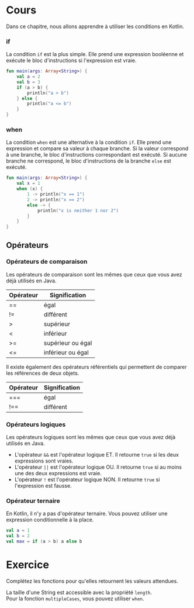 # Cours

Dans ce chapitre, nous allons apprendre à utiliser les conditions en Kotlin.

### if

La condition `if` est la plus simple. Elle prend une expression booléenne et exécute le bloc d'instructions si l'expression est vraie.

```kotlin
fun main(args: Array<String>) {
    val a = 2
    val b = 3
    if (a > b) {
        println("a > b")
    } else {
        println("a <= b")
    }
}
```

### when

La condition `when` est une alternative à la condition `if`. Elle prend une expression et compare sa valeur à chaque branche. Si la valeur correspond à une branche, le bloc d'instructions correspondant est exécuté. Si aucune branche ne correspond, le bloc d'instructions de la branche `else` est exécuté.

```kotlin
fun main(args: Array<String>) {
    val x = 1
    when (x) {
        1 -> println("x == 1")
        2 -> println("x == 2")
        else -> {
            println("x is neither 1 nor 2")
        }
    }
}
```

## Opérateurs

### Opérateurs de comparaison

Les opérateurs de comparaison sont les mêmes que ceux que vous avez déjà utilisés en Java.

| Opérateur | Signification     |
|-----------|-------------------|
| ==        | égal              |
| !=        | différent         |
| \>        | supérieur         |
| <         | inférieur         |
| \>=       | supérieur ou égal |
| <=        | inférieur ou égal |

Il existe également des opérateurs référentiels qui permettent de comparer les références de deux objets.

| Opérateur | Signification |
|-----------|---------------|
| ===       | égal          |
| !==       | différent     |


### Opérateurs logiques

Les opérateurs logiques sont les mêmes que ceux que vous avez déjà utilisés en Java.

- L'opérateur `&&` est l'opérateur logique ET. Il retourne `true` si les deux expressions sont vraies.
- L'opérateur `||` est l'opérateur logique OU. Il retourne `true` si au moins une des deux expressions est vraie.
- L'opérateur `!` est l'opérateur logique NON. Il retourne `true` si l'expression est fausse.

### Opérateur ternaire

En Kotlin, il n'y a pas d'opérateur ternaire. Vous pouvez utiliser une expression conditionnelle à la place.

```kotlin
val a = 1
val b = 2
val max = if (a > b) a else b
```



# Exercice

Complétez les fonctions pour qu'elles retournent les valeurs attendues.

<div class="hint">
  La taille d'une String est accessible avec la propriété <code>length</code>.
</div>

<div class="hint">
  Pour la fonction <code>multipleCases</code>, vous pouvez utiliser <code>when</code>.
</div>